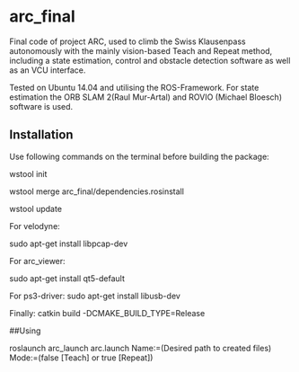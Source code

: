 # arc_final

Final code of project ARC, used to climb the Swiss Klausenpass autonomously with the mainly vision-based Teach and Repeat method, including a state estimation, control and obstacle detection software as well as an VCU interface.

Tested on Ubuntu 14.04 and utilising the ROS-Framework. For state estimation the ORB SLAM 2(Raul Mur-Artal) and ROVIO (Michael Bloesch) software is used.


## Installation

Use following commands on the terminal before building the package:

wstool init

wstool merge arc_final/dependencies.rosinstall 

wstool update

For velodyne:

sudo apt-get install libpcap-dev

For arc_viewer:

sudo apt-get install qt5-default

For ps3-driver:
sudo apt-get install libusb-dev

Finally:
catkin build -DCMAKE_BUILD_TYPE=Release

##Using

roslaunch arc_launch arc.launch Name:=(Desired path to created files) Mode:=(false [Teach] or true [Repeat])


